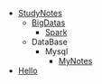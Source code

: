 * [StudyNotes](/studynotes)
  * [BigDatas](/studynotes/bigdats)
    * [Spark](/studynotes/bigdats/spark)
  * DataBase
    * Mysql
      * [MyNotes](/DataBase/Mysql/MyNotes.md)
* [Hello]()